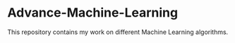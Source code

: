 # Advance-Machine-Learning
This repository contains my work on different Machine Learning algorithms.

